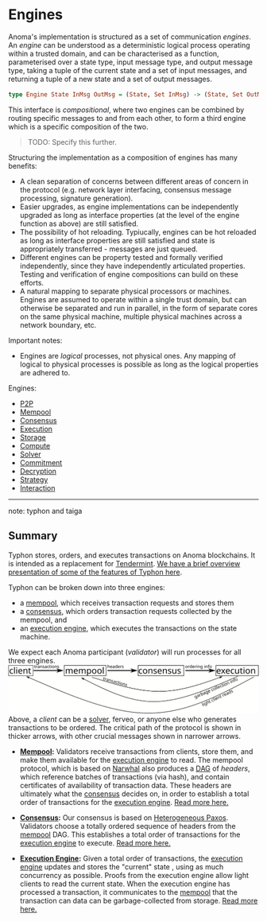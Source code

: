 # Engines

Anoma's implementation is structured as a set of communication _engines_. An _engine_ can be understood as a deterministic logical process operating within a trusted domain, and can be characterised as a function, parameterised over a state type, input message type, and output message type, taking a tuple of the current state and a set of input messages, and returning a tuple of a new state and a set of output messages.

```haskell
type Engine State InMsg OutMsg = (State, Set InMsg) -> (State, Set OutMsg)
```

This interface is _compositional_, where two engines can be combined by routing specific messages to and from each other, to form a third engine which is a specific composition of the two.

> TODO: Specify this further.

Structuring the implementation as a composition of engines has many benefits:
- A clean separation of concerns between different areas of concern in the protocol (e.g. network layer interfacing, consensus message processing, signature generation).
- Easier upgrades, as engine implementations can be independently upgraded as long as interface properties (at the level of the engine function as above) are still satisfied.
- The possibility of hot reloading. Typiucally, engines can be hot reloaded as long as interface properties are still satisfied and state is appropriately transferred - messages are just queued.
- Different engines can be property tested and formally verified independently, since they have independently articulated properties. Testing and verification of engine compositions can build on these efforts.
- A natural mapping to separate physical processors or machines. Engines are assumed to operate within a single trust domain, but can otherwise be separated and run in parallel, in the form of separate cores on the same physical machine, multiple physical machines across a network boundary, etc.

Important notes:
- Engines are _logical_ processes, not physical ones. Any mapping of logical to physical processes is possible as long as the logical properties are adhered to.

Engines:
- [P2P](./engines/p2p.md#p2p)
- [Mempool](./engines/mempool.md#mempool)
- [Consensus](./engines/consensus.md#consensus)
- [Execution](./engines/execution.md#execution)
- [Storage](./engines/storage.md#storage)
- [Compute](./engines/compute.md#compute)
- [Solver](./engines/solver.md#solver)
- [Commitment](./engines/commitment.md#commitment)
- [Decryption](./engines/decryption.md#decryption)
- [Strategy](./engines/strategy.md#strategy)
- [Interaction](./engines/interaction.md#interaction)

---

note: typhon and taiga

## Summary

Typhon stores, orders, and executes transactions on Anoma blockchains.
It is intended as a replacement for [Tendermint](https://tendermint.com/core/).
[We have a brief overview presentation of some of the features of Typhon here](https://youtu.be/n4MlYO_ls4M?t=7687).

Typhon can be broken down into three engines:
- a [mempool](./engines/mempool.md#mempool), which receives transaction requests and stores them
- a [consensus](./engines/consensus.md#consensus), which orders transaction requests collected by the mempool, and
- an [execution engine](./engines/execution.md#execution), which executes the transactions on the state machine.

We expect each Anoma participant (*validator*) will run processes for all three engines.
![layer diagram](./engines/layers_web.svg)
Above, a _client_ can be a [solver](./engines/solver.md#solver), ferveo, or anyone else who generates transactions to be ordered.
The critical path of the protocol is shown in thicker arrows, with other crucial messages shown in narrower arrows.

- **[Mempool](./engines/mempool.md#mempool):** Validators receive transactions from clients, store them, and make them available for the [execution engine](./engines/execution.md#execution) to read.
The mempool protocol, which is based on [Narwhal](https://arxiv.org/abs/2105.11827) also produces a [DAG](https://en.wikipedia.org/wiki/Directed_acyclic_graph) of *headers*, which reference batches of transactions (via hash), and contain certificates of availability of transaction data.
These headers are ultimately what the [consensus](./engines/consensus.md#consensus) decides on, in order to establish a total order of transactions for the [execution engine](./engines/execution.md#execution).
[Read more here.](./engines/mempool.md#mempool)

- **[Consensus](./engines/consensus.md#consensus):** Our consensus is based on [Heterogeneous Paxos](https://arxiv.org/abs/2011.08253).
Validators choose a totally ordered sequence of headers from the [mempool](./engines/mempool.md#mempool) DAG.
This establishes a total order of transactions for the [execution engine](./engines/execution.md#execution) to execute.
[Read more here.](./engines/consensus.md#consensus)

- **[Execution Engine](./engines/execution.md#execution):** Given a total order of transactions, the [execution engine](./engines/execution.md#execution) updates and stores the "current" state , using as much concurrency as possible.
Proofs from the execution engine allow light clients to read the current state.
When the execution engine has processed a transaction, it communicates to the [mempool](./engines/mempool.md#mempool) that the transaction can data can be garbage-collected from storage.
[Read more here.](./engines/execution.md#execution)
